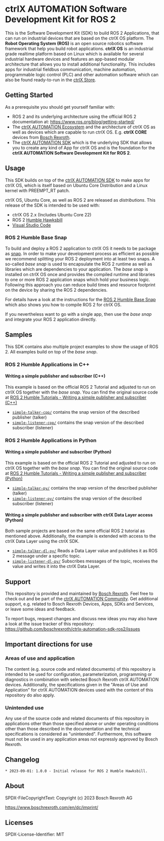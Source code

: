 # ctrlX AUTOMATION Software Development Kit for ROS 2

This is the Software Development Kit (SDK) to build ROS 2 Applications, that can run on industrial devices that are based on the ctrlX OS platform. The **Robot Operating System (ROS)** is an open source robotics software framework that help you build robot applications. **ctrlX OS** is an industrial grade realtime platform based on Linux which is available for several industrial hardware devices and features an app-based modular architecture that allows you to install additional functionality. This includes apps for industrial fieldbus communication, machine automation, programmable logic control (PLC) and other automation software which can also be found ready-to-run in the [ctrlX Store](https://developer.community.boschrexroth.com/).

## Getting Started

As a prerequisite you should get yourself familiar with:

* ROS 2 and its underlying architecture using the official ROS 2 documentation at: <https://www.ros.org/blog/getting-started/>
* The [ctrlX AUTOMATION Ecosystem](https://ctrlx-automation.com/) and the architecture of ctrlX OS as well as devices which are capable to run ctrlX OS. E.g. **ctrlX CORE** devices from [Bosch Rexroth](https://www.boschrexroth.com/).
* The [ctrlX AUTOMATION SDK](https://github.com/boschrexroth/ctrlx-automation-sdk) which is the underlying SDK that allows you to create any kind of App for ctrlX OS and is the foundation for the **ctrlX AUTOMATION Software Development Kit for ROS 2**.

## Usage

This SDK builds on top of the [ctrlX AUTOMATION SDK](https://github.com/boschrexroth/ctrlx-automation-sdk) to make apps for ctrlX OS, which is itself based on Ubuntu Core Distribution and a Linux kernel with PREEMPT_RT patch.

ctrlX OS, Ubuntu Core, as well as ROS 2 are released as *distributions*. This release of the SDK is intended to be used with:

* ctrlX OS 2.x (Includes Ubuntu Core 22)
* ROS 2 [Humble Hawksbill](https://docs.ros.org/en/humble/)
* [Visual Studio Code](https://code.visualstudio.com/)

### ROS 2 Humble Base Snap

To build and deploy a ROS 2 application to ctrlX OS it needs to be package as [snap](https://ubuntu.com/core/services/guide/snaps-intro). In order to make your development process as efficient as possible we recommend splitting your ROS 2 deployment into at least two snaps. A so-called *base snap* is used to encapsulate the ROS 2 runtime as well as libraries which are dependencies to your application. The *base snap* is installed on ctrlX OS once and provides the compiled runtime and libraries to one or more ROS 2 application snaps which hold your business logic. Following this approach you can reduce build times and resource footprint on the device by sharing the ROS 2 dependencies.

For details have a look at the instructions for the [ROS 2 Humble Base Snap](ros2-base-humble-deb/README.md) which also shows you how to compile ROS 2 for ctrlX OS.

If you nevertheless want to go with a single app, then use the *base snap* and integrate your ROS 2 application directly.

## Samples

This SDK contains also multiple project examples to show the usage of ROS 2. All examples build on top of the *base snap*.

### ROS 2 Humble Applications in C++

#### Writing a simple publisher and subscriber (C++)

This example is based on the official ROS 2 Tutorial and adjusted to run on ctrlX OS together with the *base snap*. You can find the original source code at [ROS 2 Humble Tutorials - Writing a simple publisher and subscriber (C++)](https://docs.ros.org/en/humble/Tutorials/Beginner-Client-Libraries/Writing-A-Simple-Cpp-Publisher-And-Subscriber.html#writing-a-simple-publisher-and-subscriber-c)

* [`simple-talker-cpp/`](simple-talker-cpp/readme.md) contains the snap version of the described publisher (talker)
* [`simple-listener-cpp/`](simple-listener-cpp/readme.md) contains the snap version of the described subscriber (listener)

### ROS 2 Humble Applications in Python

#### Writing a simple publisher and subscriber (Python)

This example is based on the official ROS 2 Tutorial and adjusted to run on ctrlX OS together with the *base snap*. You can find the original source code at [ROS 2 Humble Tutorials - Writing a simple publisher and subscriber (Python)](https://docs.ros.org/en/humble/Tutorials/Beginner-Client-Libraries/Writing-A-Simple-Py-Publisher-And-Subscriber.html)

* [`simple-talker-py/`](simple-talker-py/readme.md) contains the snap version of the described publisher (talker)
* [`simple-listener-py/`](simple-listener-py/readme.md) contains the snap version of the described subscriber (listener)

#### Writing a simple publisher and subscriber with ctrlX Data Layer access (Python)

Both sample projects are based on the same official ROS 2 tutorial as mentioned above. Additionally, the example is extended with access to the ctrlX Data Layer using the ctrlX SDK.

* [`simple-talker-dl-py/`](simple-talker-dl-py/readme.md) Reads a Data Layer value and publishes it as ROS 2 message under a specific topic.
* [`simple-listener-dl-py/`](simple-listener-dl-py/readme.md) Subscribes messages of the topic, receives the value and writes it into the ctrlX Data Layer.

## Support

This repository is provided and maintained by [Bosch Rexroth](https://www.boschrexroth.com). Feel free to check out and be part of the [ctrlX AUTOMATION Community](https://ctrlx-automation.com/community). Get additional support, e.g. related to Bosch Rexroth Devices, Apps, SDKs and Services, or leave some ideas and feedback.

To report bugs, request changes and discuss new ideas you may also have a look at the issue tracker of this repository:
<https://github.com/boschrexroth/ctrlx-automation-sdk-ros2/issues>

## Important directions for use

### Areas of use and application

The content (e.g. source code and related documents) of this repository is intended to be used for configuration, parameterization, programming or diagnostics in combination with selected Bosch Rexroth ctrlX AUTOMATION devices.
Additionally, the specifications given in the "Areas of Use and Application" for ctrlX AUTOMATION devices used with the content of this repository do also apply.

### Unintended use

Any use of the source code and related documents of this repository in applications other than those specified above or under operating conditions other than those described in the documentation and the technical specifications is considered as "unintended". Furthermore, this software must not be used in any application areas not expressly approved by Bosch Rexroth.

## Changelog

```text
* 2023-09-01: 1.0.0 - Initial release for ROS 2 Humble Hawksbill.
```

## About

SPDX-FileCopyrightText: Copyright (c) 2023 Bosch Rexroth AG

<https://www.boschrexroth.com/en/dc/imprint/>

## Licenses

SPDX-License-Identifier: MIT
